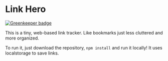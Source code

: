 # Link Hero

[![Greenkeeper badge](https://badges.greenkeeper.io/EmmaRamirez/link-hero.svg)](https://greenkeeper.io/)

This is a tiny, web-based link tracker. Like bookmarks just less cluttered and more organized.

To run it, just download the repository, `npm install` and run it locally! It uses localstorage to save links.
